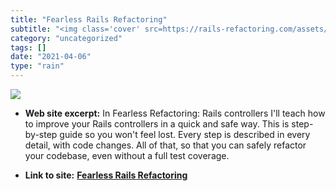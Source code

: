 ```yaml
---
title: "Fearless Rails Refactoring"
subtitle: "<img class='cover' src=https://rails-refactoring.com/assets/fearless_2_pages_smaller.png>"
category: "uncategorized"
tags: []
date: "2021-04-06"
type: "rain"
---
```

<img class="cover" src=https://rails-refactoring.com/assets/fearless_2_pages_smaller.png>



* **Web site excerpt:** In Fearless Refactoring: Rails controllers I'll teach how to improve your Rails controllers in a quick and safe way. This is step-by-step guide so you won't feel lost. Every step is described in every detail, with code changes. All of that, so that you can safely refactor your codebase, even without a full test coverage.

* **Link to site:** **[Fearless Rails Refactoring](http://rails-refactoring.com)**